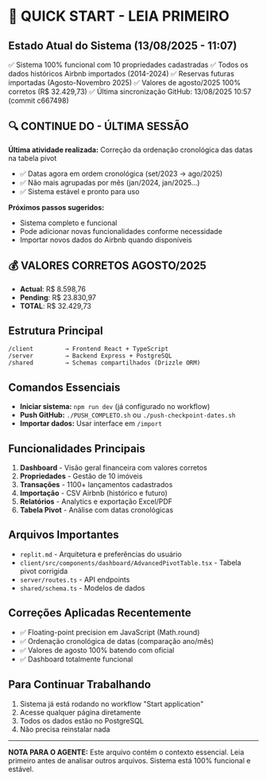 # 🚀 QUICK START - LEIA PRIMEIRO

## Estado Atual do Sistema (13/08/2025 - 11:07)
✅ Sistema 100% funcional com 10 propriedades cadastradas
✅ Todos os dados históricos Airbnb importados (2014-2024)
✅ Reservas futuras importadas (Agosto-Novembro 2025)
✅ Valores de agosto/2025 100% corretos (R$ 32.429,73)
✅ Última sincronização GitHub: 13/08/2025 10:57 (commit c667498)

## 🔍 CONTINUE DO - ÚLTIMA SESSÃO
**Última atividade realizada:** Correção da ordenação cronológica das datas na tabela pivot
- ✅ Datas agora em ordem cronológica (set/2023 → ago/2025)
- ✅ Não mais agrupadas por mês (jan/2024, jan/2025...)
- ✅ Sistema estável e pronto para uso

**Próximos passos sugeridos:**
- Sistema completo e funcional
- Pode adicionar novas funcionalidades conforme necessidade
- Importar novos dados do Airbnb quando disponíveis

## 💰 VALORES CORRETOS AGOSTO/2025
- **Actual**: R$ 8.598,76
- **Pending**: R$ 23.830,97
- **TOTAL**: R$ 32.429,73

## Estrutura Principal
```
/client         → Frontend React + TypeScript
/server         → Backend Express + PostgreSQL
/shared         → Schemas compartilhados (Drizzle ORM)
```

## Comandos Essenciais
- **Iniciar sistema:** `npm run dev` (já configurado no workflow)
- **Push GitHub:** `./PUSH_COMPLETO.sh` ou `./push-checkpoint-dates.sh`
- **Importar dados:** Usar interface em `/import`

## Funcionalidades Principais
1. **Dashboard** - Visão geral financeira com valores corretos
2. **Propriedades** - Gestão de 10 imóveis
3. **Transações** - 1100+ lançamentos cadastrados
4. **Importação** - CSV Airbnb (histórico e futuro)
5. **Relatórios** - Analytics e exportação Excel/PDF
6. **Tabela Pivot** - Análise com datas cronológicas

## Arquivos Importantes
- `replit.md` - Arquitetura e preferências do usuário
- `client/src/components/dashboard/AdvancedPivotTable.tsx` - Tabela pivot corrigida
- `server/routes.ts` - API endpoints
- `shared/schema.ts` - Modelos de dados

## Correções Aplicadas Recentemente
- ✅ Floating-point precision em JavaScript (Math.round)
- ✅ Ordenação cronológica de datas (comparação ano/mês)
- ✅ Valores de agosto 100% batendo com oficial
- ✅ Dashboard totalmente funcional

## Para Continuar Trabalhando
1. Sistema já está rodando no workflow "Start application"
2. Acesse qualquer página diretamente
3. Todos os dados estão no PostgreSQL
4. Não precisa reinstalar nada

---
**NOTA PARA O AGENTE:** Este arquivo contém o contexto essencial. Leia primeiro antes de analisar outros arquivos. Sistema está 100% funcional e estável.